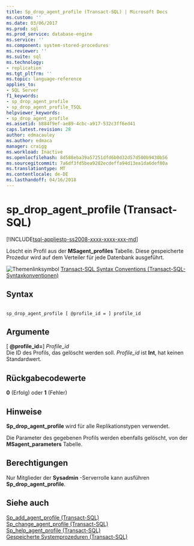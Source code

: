```yaml
---
title: Sp_drop_agent_profile (Transact-SQL) | Microsoft Docs
ms.custom: ''
ms.date: 03/06/2017
ms.prod: sql
ms.prod_service: database-engine
ms.service: ''
ms.component: system-stored-procedures
ms.reviewer: ''
ms.suite: sql
ms.technology:
- replication
ms.tgt_pltfrm: ''
ms.topic: language-reference
applies_to:
- SQL Server
f1_keywords:
- sp_drop_agent_profile
- sp_drop_agent_profile_TSQL
helpviewer_keywords:
- sp_drop_agent_profile
ms.assetid: b884f9ef-ae89-4cbc-a917-532c3ff6ed41
caps.latest.revision: 28
author: edmacauley
ms.author: edmaca
manager: craigg
ms.workload: Inactive
ms.openlocfilehash: 8d588eba39a57251dfd6b0d32d57d500b9430b56
ms.sourcegitcommit: 7a6df3fd5bea9282ecdeffa94d13ea1da6def80a
ms.translationtype: MT
ms.contentlocale: de-DE
ms.lasthandoff: 04/16/2018
---
```

# <a name="spdropagentprofile-transact-sql"></a>sp_drop_agent_profile (Transact-SQL)
[!INCLUDE[tsql-appliesto-ss2008-xxxx-xxxx-xxx-md](../../includes/tsql-appliesto-ss2008-xxxx-xxxx-xxx-md.md)]

  Löscht ein Profil aus der **MSagent_profiles** Tabelle. Diese gespeicherte Prozedur wird auf dem Verteiler für jede Datenbank ausgeführt.  
  
 ![Themenlinksymbol](../../database-engine/configure-windows/media/topic-link.gif "Topic link icon") [Transact-SQL Syntax Conventions (Transact-SQL-Syntaxkonventionen)](../../t-sql/language-elements/transact-sql-syntax-conventions-transact-sql.md)  
  
## <a name="syntax"></a>Syntax  
  
```  
  
sp_drop_agent_profile [ @profile_id = ] profile_id  
```  
  
## <a name="arguments"></a>Argumente  
 [  **@profile_id=**] *Profile_id*  
 Die ID des Profils, das gelöscht werden soll. *Profile_id* ist **Int**, hat keinen Standardwert.  
  
## <a name="return-code-values"></a>Rückgabecodewerte  
 **0** (Erfolg) oder **1** (Fehler)  
  
## <a name="remarks"></a>Hinweise  
 **Sp_drop_agent_profile** wird für alle Replikationstypen verwendet.  
  
 Die Parameter des gegebenen Profils werden ebenfalls gelöscht, von der **MSagent_parameters** Tabelle.  
  
## <a name="permissions"></a>Berechtigungen  
 Nur Mitglieder der **Sysadmin** -Serverrolle kann ausführen **Sp_drop_agent_profile**.  
  
## <a name="see-also"></a>Siehe auch  
 [Sp_add_agent_profile &#40;Transact-SQL&#41;](../../relational-databases/system-stored-procedures/sp-add-agent-profile-transact-sql.md)   
 [Sp_change_agent_profile &#40;Transact-SQL&#41;](../../relational-databases/system-stored-procedures/sp-change-agent-profile-transact-sql.md)   
 [Sp_help_agent_profile &#40;Transact-SQL&#41;](../../relational-databases/system-stored-procedures/sp-help-agent-profile-transact-sql.md)   
 [Gespeicherte Systemprozeduren &#40;Transact-SQL&#41;](../../relational-databases/system-stored-procedures/system-stored-procedures-transact-sql.md)  
  
  
